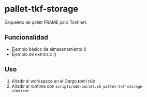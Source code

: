 # pallet-tkf-storage

Esqueleto de pallet FRAME para Tokfinet.

## Funcionalidad
- Ejemplo básico de almacenamiento ()
- Ejemplo de extrinsic ()

## Uso
1. Añadir al workspace en el Cargo.toml raíz
2. Añadir al runtime con `scripts/add-pallet.sh pallet-tkf-storage <índice>`

